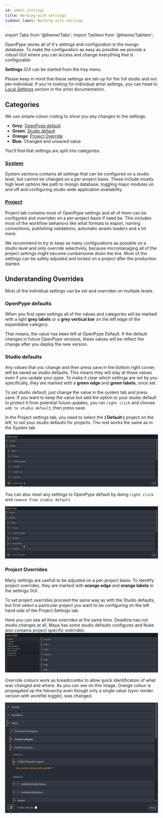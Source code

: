 ```yaml
---
id: admin_settings
title: Working with settings
sidebar_label: Working with settings
---
```


import Tabs from '@theme/Tabs';
import TabItem from '@theme/TabItem';

OpenPype stores all of it's settings and configuration in the mongo database. To make the configuration as easy as possible we provide a robust GUI where you can access and change everything that is configurable

**Settings** GUI can be started from the tray menu.

Please keep in mind that these settings are set-up for the full studio and not per-individual. If you're looking for individual artist settings, you can head to 
[Local Settings](#local-settings) section in the artist documentation.


## Categories

We use simple colour coding to show you any changes to the settings:
- **Grey**: [OpenPype default](#openpype-defaults)
- **Green**: [Studio default](#openpype-defaults)
- **Orange**: [Project Override](#project-overrides)
- **Blue**: Changed and unsaved value

You'll find that settings are split into categories:

### [System](admin_settings_system)

System sections contains all settings that can be configured on a studio level, but cannot
be changed on a per-project basis. These include mostly high level options like path to
mongo database, toggling major modules on and off and configuring studio wide application
availability. 

### [Project](admin_settings_project)

Project tab contains most of OpenPype settings and all of them can be configured and overriden on a per-project basis if need be. This includes most of the workflow behaviors 
like what formats to export, naming conventions, publishing validations, automatic assets loaders and a lot more. 

We recommend to try to keep as many configurations as possible on a studio level and only override selectively, because micromanaging all of the project settings might become cumbersome down the line. Most of the settings can be safely adjusted and locked on a project
after the production started.

## Understanding Overrides

Most of the individual settings can be set and overriden on multiple levels. 

### OpenPype defaults
When you first open settings all of the values and categories will be marked with a 
light **grey labels** or a **grey vertical bar** on the left edge of the expandable category. 

That means, the value has been left at OpenPype Default. If the default changes in future 
OpenPype versions, these values will be reflect the change after you deploy the new version.

### Studio defaults

Any values that you change and then press save in the bottom right corner, will be saved
as studio defaults. This means they will stay at those values even if you update your pype. 
To make it clear which settings are set by you specifically, they are marked with a **green 
edge** and **green labels**, once set.

To set studio default, just change the value in the system tab and press save. If you want
to keep the value but add the option to your studio default to protect it from potential
future updates, you ran `right click` and choose `add to studio default`, then press save.

In the Project settings tab, you need to select the **( Default )** project on the left, to set your studio defaults for projects. The rest works the same as in the System tab.

![studio_defaults](assets/settings/studio_defaults.gif)

You can also reset any settings to OpenPype default by doing `right click` and `remove from studio default`

![studio_defaults](assets/settings/studio_defaults_remove.gif)

### Project Overrides

Many settings are usefull to be adjusted on a per-project basis. To identify project
overrides, they are marked with **orange edge** and **orange labels** in the settings GUI.

To set project overrides proceed the same way as with the Studio defaults, but first select 
a particular project you want to be configuring on the left hand side of the Project Settings tab. 

Here you can see all three overrides at the same time. Deadline has not studio changes at all, Maya has some studio defaults configures and Nuke also contains project specific overrides.
![colours_01](assets/settings/colours_02.png)

Override colours work as breadcrumbs to allow quick identification of what was changed and where. As you can see on this image, Orange colour is propagated up the hierarchy even though only a single value (sync render version with workfile toggle), was changed.

![override_breadcumbs](assets/settings/override_breadcrumbs.png)
